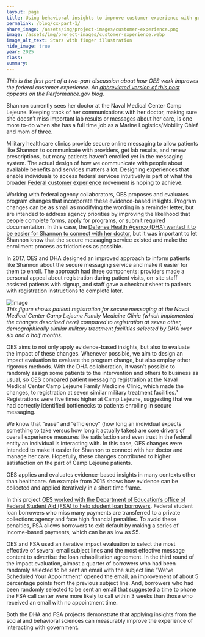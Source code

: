 ```yaml
---	
layout: page	
title: Using behavioral insights to improve customer experience with government
permalink: /blog/cx-part-1/	
share_image: /assets/img/project-images/customer-experience.png
image: /assets/img/project-images/customer-experience.webp
image_alt_text: Stars with finger illustration
hide_image: true
year: 2025
class:	
summary: 	
---	
```


*This is the first part of a two-part discussion about how OES work improves the federal customer experience. An <a href="https://www.performance.gov/blog/spotlight-government-team-works-to-improve-services-for-all/" target="_blank">abbreviated version of this post</a> appears on the Performance.gov blog.*

Shannon currently sees her doctor at the Naval Medical Center Camp Lejeune. Keeping track of her communications with her doctor, making sure she doesn’t miss important lab results or messages about her care, is one more to-do when she has a full time job as a Marine Logistics/Mobility Chief and mom of three.

Military healthcare clinics provide secure online messaging to allow patients like Shannon to communicate with providers, get lab results, and renew prescriptions, but many patients haven’t enrolled yet in the messaging system. The actual design of how we communicate with people about available benefits and services matters a lot. Designing experiences that enable individuals to access federal services intuitively is part of what the broader <a href="https://www.performance.gov/cx/" target="_blank">Federal customer experience</a> movement is hoping to achieve. 

Working with federal agency collaborators, OES proposes and evaluates program changes that incorporate these evidence-based insights. Program changes can be as small as modifying the wording in a reminder letter, but are intended to address agency priorities by improving the likelihood that people complete forms, apply for programs, or submit required documentation. In this case, the <a href="https://oes.gsa.gov/projects/military-secure-messaging/" target="_blank">Defense Health Agency (DHA) wanted it to be easier for Shannon to connect with her doctor</a>, but it was important to let Shannon know that the secure messaging service existed and make the enrollment process as frictionless as possible.

In 2017, OES and DHA designed an improved approach to inform patients like Shannon about the secure messaging service and make it easier for them to enroll. The approach had three components: providers made a personal appeal about registration during patient visits, on-site staff assisted patients with signup, and staff gave a checkout sheet to patients with registration instructions to complete later.
  
![image]({{site.baseurl}}/assets/img/project-images/1620-1-graph.webp)<br>
*This figure shows patient registration for secure messaging at the Naval Medical Center Camp Lejeune Family Medicine Clinic (which implemented the changes described here) compared to registration at seven other, demographically similar military treatment facilities selected by DHA over six and a half months.*
 
OES aims to not only apply evidence-based insights, but also to evaluate the impact of these changes. Whenever possible, we aim to design an impact evaluation to evaluate the program change, but also employ other rigorous methods. With the DHA collaboration, it wasn’t possible to randomly assign some patients to the intervention and others to business as usual, so OES compared patient messaging registration at the Naval Medical Center Camp Lejeune Family Medicine Clinic, which made the changes, to registration at seven similar military treatment facilities.¹ Registrations were five times higher at Camp Lejeune, suggesting that we had correctly identified bottlenecks to patients enrolling in secure messaging.

We know that “ease” and “efficiency” (how long an individual expects something to take versus how long it actually takes) are core drivers of overall experience measures like satisfaction and even trust in the federal entity an individual is interacting with. In this case, OES changes were intended to make it easier for Shannon to connect with her doctor and manage her care. Hopefully, these changes contributed to higher satisfaction on the part of Camp Lejeune patients. 

OES applies and evaluates evidence-based insights in many contexts other than healthcare. An example from 2015 shows how evidence can be collected and applied iteratively in a short time frame. 

In this project <a href="https://oes.gsa.gov/projects/loan-rehab-rates/" target="_blank">OES worked with the Department of Education’s office of Federal Student Aid (FSA) to help student loan borrowers</a>. Federal student loan borrowers who miss many payments are transferred to a private collections agency and face high financial penalties. To avoid these penalties, FSA allows borrowers to exit default by making a series of income-based payments, which can be as low as $5. 

OES and FSA used an iterative impact evaluation to select the most effective of several email subject lines and the most effective message content to advertise the loan rehabilitation agreement. In the third round of the impact evaluation, almost a quarter of borrowers who had been randomly selected to be sent an email with the subject line “We’ve Scheduled Your Appointment” opened the email, an improvement of about 5 percentage points from the previous subject line. And, borrowers who had been randomly selected to be sent an email that suggested a time to phone the FSA call center were more likely to call within 3 weeks than those who received an email with no appointment time. 

Both the DHA and FSA projects demonstrate that applying insights from the social and behavioral sciences can measurably improve the experience of interacting with government. 

